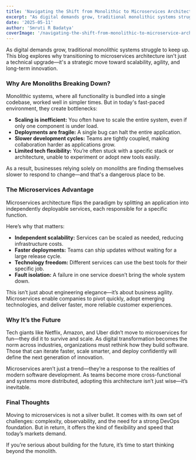```yaml
---
title: 'Navigating the Shift from Monolithic to Microservices Architecture'
excerpt: "As digital demands grow, traditional monolithic systems struggle to keep up. This blog explores why transitioning to microservices architecture isn't just a technical upgrade—it's a strategic move toward scalability, agility, and long-term innovation."
date: '2025-05-11'
author: 'Smruti R Badatya'
coverImage: '/navigating-the-shift-from-monolithic-to-microservice-architectures.jpg'
---
```


As digital demands grow, traditional monolithic systems struggle to keep up. This blog explores why transitioning to microservices architecture isn't just a technical upgrade—it's a strategic move toward scalability, agility, and long-term innovation.

### Why Are Monoliths Breaking Down?
Monolithic systems, where all functionality is bundled into a single codebase, worked well in simpler times. But in today's fast-paced environment, they create bottlenecks:
- **Scaling is inefficient:** You often have to scale the entire system, even if only one component is under load.
- **Deployments are fragile:** A single bug can halt the entire application.
- **Slower development cycles:** Teams are tightly coupled, making collaboration harder as applications grow.
- **Limited tech flexibility:** You’re often stuck with a specific stack or architecture, unable to experiment or adopt new tools easily.

As a result, businesses relying solely on monoliths are finding themselves slower to respond to change—and that's a dangerous place to be.

### The Microservices Advantage
Microservices architecture flips the paradigm by splitting an application into independently deployable services, each responsible for a specific function.

Here’s why that matters:
- **Independent scalability:** Services can be scaled as needed, reducing infrastructure costs.
- **Faster deployments:** Teams can ship updates without waiting for a large release cycle.
- **Technology freedom:** Different services can use the best tools for their specific job.
- **Fault isolation:** A failure in one service doesn’t bring the whole system down.

This isn’t just about engineering elegance—it’s about business agility. Microservices enable companies to pivot quickly, adopt emerging technologies, and deliver faster, more reliable customer experiences.

### Why It’s the Future
Tech giants like Netflix, Amazon, and Uber didn’t move to microservices for fun—they did it to survive and scale. As digital transformation becomes the norm across industries, organizations must rethink how they build software. Those that can iterate faster, scale smarter, and deploy confidently will define the next generation of innovation.

Microservices aren’t just a trend—they’re a response to the realities of modern software development. As teams become more cross-functional and systems more distributed, adopting this architecture isn’t just wise—it’s inevitable.

### Final Thoughts
Moving to microservices is not a silver bullet. It comes with its own set of challenges: complexity, observability, and the need for a strong DevOps foundation. But in return, it offers the kind of flexibility and speed that today’s markets demand.

If you’re serious about building for the future, it’s time to start thinking beyond the monolith.